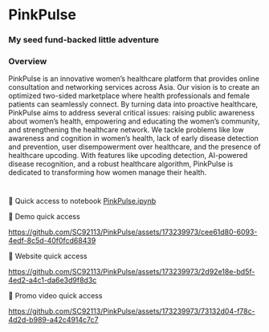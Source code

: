 # PinkPulse
### My seed fund-backed little adventure 

### Overview
PinkPulse is an innovative women’s healthcare platform that provides online consultation and networking services across Asia. Our vision is to create an optimized two-sided marketplace where health professionals and female patients can seamlessly connect. By turning data into proactive healthcare, PinkPulse aims to address several critical issues: raising public awareness about women’s health, empowering and educating the women’s community, and strengthening the healthcare network. We tackle problems like low awareness and cognition in women’s health, lack of early disease detection and prevention, user disempowerment over healthcare, and the presence of healthcare upcoding. With features like upcoding detection, AI-powered disease recognition, and a robust healthcare algorithm, PinkPulse is dedicated to transforming how women manage their health.

#

👀 Quick access to notebook
[PinkPulse.ipynb](https://github.com/SC92113/PinkPulse/blob/10f132e3f25952af125af433999e76452b02e275/PinkPulse.ipynb)

👀 Demo quick access

https://github.com/SC92113/PinkPulse/assets/173239973/cee61d80-6093-4edf-8c5d-40f0fcd68439

👀 Website quick access

https://github.com/SC92113/PinkPulse/assets/173239973/2d92e18e-bd5f-4ed2-a4c1-da6e3d9f8d3c

👀 Promo video quick access

https://github.com/SC92113/PinkPulse/assets/173239973/73132d04-f78c-4d2d-b989-a42c4914c7c7

